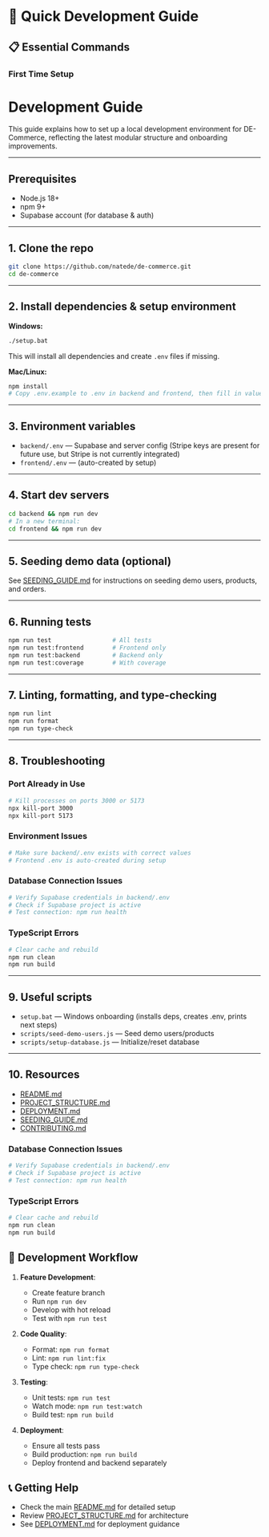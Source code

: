 # 🚀 Quick Development Guide

## 📋 Essential Commands

### First Time Setup
# Development Guide

This guide explains how to set up a local development environment for DE-Commerce, reflecting the latest modular structure and onboarding improvements.

---

## Prerequisites

- Node.js 18+
- npm 9+
- Supabase account (for database & auth)

---

## 1. Clone the repo

```bash
git clone https://github.com/natede/de-commerce.git
cd de-commerce
```

---

## 2. Install dependencies & setup environment

**Windows:**
```bash
./setup.bat
```
This will install all dependencies and create `.env` files if missing.

**Mac/Linux:**
```bash
npm install
# Copy .env.example to .env in backend and frontend, then fill in values
```

---

## 3. Environment variables

- `backend/.env` — Supabase and server config (Stripe keys are present for future use, but Stripe is not currently integrated)
- `frontend/.env` — (auto-created by setup)

---

## 4. Start dev servers

```bash
cd backend && npm run dev
# In a new terminal:
cd frontend && npm run dev
```

---

## 5. Seeding demo data (optional)

See [SEEDING_GUIDE.md](SEEDING_GUIDE.md) for instructions on seeding demo users, products, and orders.

---

## 6. Running tests

```bash
npm run test                 # All tests
npm run test:frontend        # Frontend only
npm run test:backend         # Backend only
npm run test:coverage        # With coverage
```

---

## 7. Linting, formatting, and type-checking

```bash
npm run lint
npm run format
npm run type-check
```

---

## 8. Troubleshooting

### Port Already in Use
```bash
# Kill processes on ports 3000 or 5173
npx kill-port 3000
npx kill-port 5173
```

### Environment Issues
```bash
# Make sure backend/.env exists with correct values
# Frontend .env is auto-created during setup
```

### Database Connection Issues
```bash
# Verify Supabase credentials in backend/.env
# Check if Supabase project is active
# Test connection: npm run health
```

### TypeScript Errors
```bash
# Clear cache and rebuild
npm run clean
npm run build
```

---

## 9. Useful scripts

- `setup.bat` — Windows onboarding (installs deps, creates .env, prints next steps)
- `scripts/seed-demo-users.js` — Seed demo users/products
- `scripts/setup-database.js` — Initialize/reset database

---

## 10. Resources

- [README.md](README.md)
- [PROJECT_STRUCTURE.md](PROJECT_STRUCTURE.md)
- [DEPLOYMENT.md](DEPLOYMENT.md)
- [SEEDING_GUIDE.md](SEEDING_GUIDE.md)
- [CONTRIBUTING.md](CONTRIBUTING.md)

### Database Connection Issues
```bash
# Verify Supabase credentials in backend/.env
# Check if Supabase project is active
# Test connection: npm run health
```

### TypeScript Errors
```bash
# Clear cache and rebuild
npm run clean
npm run build
```

## 🎯 Development Workflow

1. **Feature Development**:
   - Create feature branch
   - Run `npm run dev` 
   - Develop with hot reload
   - Test with `npm run test`

2. **Code Quality**:
   - Format: `npm run format`
   - Lint: `npm run lint:fix`
   - Type check: `npm run type-check`

3. **Testing**:
   - Unit tests: `npm run test`
   - Watch mode: `npm run test:watch`
   - Build test: `npm run build`

4. **Deployment**:
   - Ensure all tests pass
   - Build production: `npm run build`
   - Deploy frontend and backend separately

## 📞 Getting Help

- Check the main [README.md](README.md) for detailed setup
- Review [PROJECT_STRUCTURE.md](PROJECT_STRUCTURE.md) for architecture
- See [DEPLOYMENT.md](DEPLOYMENT.md) for deployment guidance
